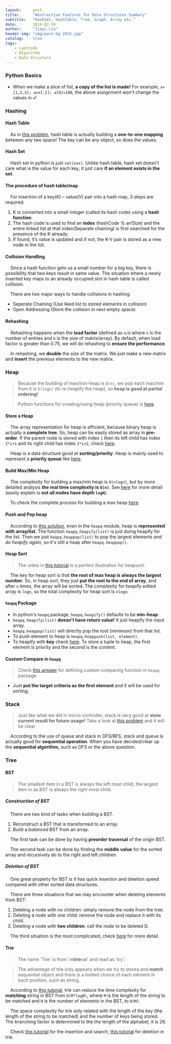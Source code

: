 ```yaml
---
layout:     post
title:      "Abstractive Features for Data Structures Summary"
subtitle:   "HashSet, HashTable, Tree, Graph, Array etc."
date:       2019-02-24
author:     "Jiayi.Liu"
header-img: "img/post-bg-2015.jpg"
catalog: 	true
tags:
    - LeetCode
    - Algorithm
    - Data Structure
---
```


### Python Basics

* When we make a slice of list, **a copy of the list is made!** For example, `x=[1,2,3]; a=x[:2]; a[0]=100`, the above assignment won't change the values in `x`!

### Hashing

#### Hash Table

&nbsp;&nbsp;&nbsp;&nbsp;As in [this problem](https://leetcode.com/problems/copy-list-with-random-pointer/discuss/43485/Clear-and-short-python-O(2n)-and-O(n)-solution), hash table is actually building a **one-to-one mapping** between any two space! The key can be any object, so does the values.

#### Hash Set

&nbsp;&nbsp;&nbsp;&nbsp;Hash set in python is just `set(xxx)`. Unlike hash table, hash set doesn't care what is the value for each key, it just care **if an element exists in the set**.

#### The procedure of hash table/map

&nbsp;&nbsp;&nbsp;&nbsp;For insertion of a key(K) – value(V) pair into a hash map, 3 steps are required:

1. K is converted into a small integer (called its hash code) using a **hash function**.
2. The hash code is used to find an **index** (hashCode % arrSize) and the entire linked list at that index(Separate chaining) is first searched for the presence of the K already.
3. If found, it’s value is updated and if not, the K-V pair is stored as a new node in the list.

#### Collision Handling

&nbsp;&nbsp;&nbsp;&nbsp;Since a hash function gets us a small number for a big key, there is possibility that two keys result in same value. The situation where a newly inserted key maps to an already occupied slot in hash table is called collision.

&nbsp;&nbsp;&nbsp;&nbsp;There are two major ways to handle collisions in hashing.

* Seperate Chaining (Use liked list to stored elements in collision)
* Open Addressing (Store the collision in next empty space)

#### Rehashing

&nbsp;&nbsp;&nbsp;&nbsp;Rehashing happens when the **load factor** (defined as `n/b` where `n` is the number of entries and `b` is the size of matrix/array). By default, when load factor is greater than 0.75, we will do rehashing to **ensure the performance**.

&nbsp;&nbsp;&nbsp;&nbsp;In rehashing, we **double** the size of the matrix. We just make a new matrix and **insert** the previous elements to the new matrix.

### Heap

> Because the building of max/min-heap is `O(n)`, we pop each max/min from it is `O(logn)` (to re-heapify the heap), so **heap is good at partial ordering!**

> Python functions for creating/using heap (priority queue) is [here](https://www.geeksforgeeks.org/heap-queue-or-heapq-in-python/).

#### Store a Heap

&nbsp;&nbsp;&nbsp;&nbsp;The array representation for heap is efficient, because binary heap is actually a **complete tree**. So, heap can be easily stored as array in **pre-order**. If the parent node is stored with index `i` then its left child has index `2*i+1` and its right child has index `2*i+2`, check [here](https://www.geeksforgeeks.org/heap-sort/).

&nbsp;&nbsp;&nbsp;&nbsp;Heap is a data structure good at **sorting/priority**. Heap is mainly used to represent a **priority queue** like [here](https://www.geeksforgeeks.org/heap-queue-or-heapq-in-python/). 

#### Build Max/Min Heap

&nbsp;&nbsp;&nbsp;&nbsp;The complexity for building a max/min heap is `O(nlogn)`, but by more detailed analysis **the real time complexity is `O(n)`**. See [here](https://www.cs.bgu.ac.il/~ds122/wiki.files/Presentation09.pdf) for more detail (easily explain is **not all nodes have depth `logN`**).

&nbsp;&nbsp;&nbsp;&nbsp;To check the complete process for building a max heap [here](https://www.youtube.com/watch?v=WsNQuCa_-PU&t=12s).

#### Push and Pop heap

&nbsp;&nbsp;&nbsp;&nbsp;According to [this solution](https://leetcode.com/problems/kth-largest-element-in-an-array/discuss/167837/Python-or-tm), even in the `heapq` module, heap is **represented with array/list**. The function `heapq.heapify(list)` is just doing heapify for the list. Then we just `heapq.heappop(list)` to pop the largest elements *and do heapify again*, so it's still a heap after `heapq.heappop()`.

#### Heap Sort

> The video in [this tutorial](https://www.geeksforgeeks.org/heap-sort/) is a perfect illustration for heapsort.

&nbsp;&nbsp;&nbsp;&nbsp;The key for heap sort is that **the root of max heap is always the largest number**. So, in heap sort, they just **put the root to the end of array**, and after `n` times, the array will be sorted. The complexity for heapify edited array is `logn`, so the total complexity for heap sort is `nlogn`.

#### `heapq` Package

* In python's `heapq` package, `heapq.heapify()` defaults to be **min-heap**.
* `heapq.heapify(list)` **doesn't have return value!** It just heapify the input array.
* `heapq.heappop(list)` will directly pop the root (minimum) from that list.
* To push element to heap is `heapq.heappush(list, element)`.
* To heapify with **key** check [here](https://stackoverflow.com/questions/7803121/in-python-heapq-heapify-doesnt-take-cmp-or-key-functions-as-arguments-like-sor). To store a tuple to heap, the first element is priority and the second is the content.

#### Custom Compare in `heapq`

> Check [this answer](https://stackoverflow.com/questions/8875706/heapq-with-custom-compare-predicate) for defining custom comparing function in `heapq` package.

- Just **put the target critieria as the first element** and it will be used for sorting.

### Stack

> Just like what we did in micro-controller, stack is very good at **store current result for future usage!** Take a look at [this problem](https://leetcode.com/problems/basic-calculator-ii/discuss/63076/Python-short-solution-with-stack.) and it will be clear.

&nbsp;&nbsp;&nbsp;&nbsp;According to the use of queue and stack in DFS/BFS, stack and queue is actually good for **sequential operation**. When you have decided/clear up the **sequential algorithm**, such as DFS or the above question.

### Tree

#### BST

> The smallest item in a BST is always the left most child, the largest item in as BST is always the right most child.

##### Construction of BST

&nbsp;&nbsp;&nbsp;&nbsp;There are two kind of tasks when building a BST.

1. Reconstruct a BST that is transformed to an array.
2. Build a *balanced* BST from an array.

&nbsp;&nbsp;&nbsp;&nbsp;The first task can be done by having **preorder traversal** of the origin BST.

&nbsp;&nbsp;&nbsp;&nbsp;The second task can be done by finding the **middle value** for the sorted array and recursively do to the right and left children.

##### Deletion of BST

&nbsp;&nbsp;&nbsp;&nbsp;One great property for BST is it has quick insertion and deletion speed compared with other sorted data structures.

&nbsp;&nbsp;&nbsp;&nbsp;There are three situations that we may encounter when deleting elements from BST:

1. Deleting a node with no children: simply remove the node from the tree.
2. Deleting a node with one child: remove the node and replace it with its child.
3. Deleting a node with **two children**: call the node to be deleted D. 

&nbsp;&nbsp;&nbsp;&nbsp;The third situation is the most complicated, check [here](https://en.wikipedia.org/wiki/Binary_search_tree#Deletion) for more detail.

#### Trie

> The name 'Trie' is from 're**trie**val' and read as 'try'.

> The advantage of trie only appears when we try to storea and **match** sequential object and there is a limited choice of each element in each position, such as string.

&nbsp;&nbsp;&nbsp;&nbsp;According to [this tutorial](https://www.geeksforgeeks.org/trie-insert-and-search/), trie can reduce the time complexity for **matching** string in BST from `O(M*logN)`, where `M` is the length of the string to be matched and `N` is the number of elements in the BST, to `O(M)`.

&nbsp;&nbsp;&nbsp;&nbsp;The space complexity for trie only related with the length of the key (the length of the string to be matched) and the number of keys being stored. The branching factor is determined to the the length of the alphabet, it is 26.

&nbsp;&nbsp;&nbsp;&nbsp;Check [this tutorial](https://www.geeksforgeeks.org/trie-insert-and-search/) for the insertion and search, [this tutorial](https://www.geeksforgeeks.org/trie-delete/) for deletion in trie.

